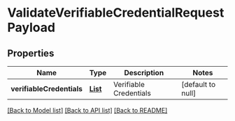 # ValidateVerifiableCredentialRequestPayload
## Properties

| Name | Type | Description | Notes |
|------------ | ------------- | ------------- | -------------|
| **verifiableCredentials** | [**List**](map.md) | Verifiable Credentials | [default to null] |

[[Back to Model list]](../README.md#documentation-for-models) [[Back to API list]](../README.md#documentation-for-api-endpoints) [[Back to README]](../README.md)

